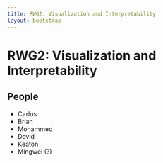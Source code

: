 ```yaml
---
title: RWG2: Visualization and Interpretability
layout: bootstrap
---
```


# RWG2: Visualization and Interpretability

## People

* Carlos
* Brian
* Mohammed
* David
* Keaton
* Mingwei (?)

